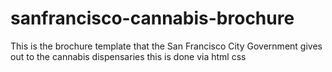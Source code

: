 # sanfrancisco-cannabis-brochure

This is the brochure template that the San Francisco City Government gives out to the cannabis dispensaries
this is done via html css 
